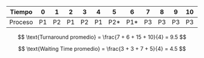 | Tiempo   |  0  |  1  |  2  |  3  |  4  |  5  |  6  |  7  |  8  |  9  | 10  | 11  | 12  | 13  | 14  | 15  | 16  | 17  | 18  | 19  |
|----------|-----|-----|-----|-----|-----|-----|-----|-----|-----|-----|-----|-----|-----|-----|-----|-----|-----|-----|-----|-----|
| Proceso  | P1  | P2  | P1  | P2  | P1  | P2*  | P1*  | P3 | P3  | P3  | P3  | P3  | P3  | P3  | P3*  | P4 | P4  | P4  | P4  | P4  |

$$
\text{Turnaround promedio} = \frac{7 + 6 + 15 + 10}{4} = 9.5
$$

$$
\text{Waiting Time promedio} = \frac{3 + 3 + 7 + 5}{4} = 4.5
$$